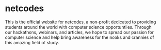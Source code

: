 # netcodes
This is the official website for netcodes, a non-profit dedicated to providing students around the world with computer science opportuntiies. Through our hackathons, webinars, and articles, we hope to spread our passion for computer science and help bring awareness for the nooks and crannies of this amazing field of study.
